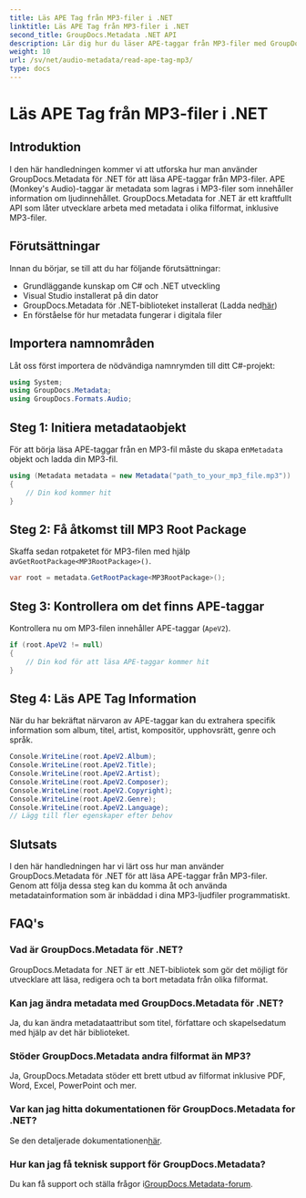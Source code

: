 ```yaml
---
title: Läs APE Tag från MP3-filer i .NET
linktitle: Läs APE Tag från MP3-filer i .NET
second_title: GroupDocs.Metadata .NET API
description: Lär dig hur du läser APE-taggar från MP3-filer med GroupDocs.Metadata for .NET. Utforska metadataextraktion i C# med steg-för-steg-vägledning.
weight: 10
url: /sv/net/audio-metadata/read-ape-tag-mp3/
type: docs
---
```

# Läs APE Tag från MP3-filer i .NET

## Introduktion
I den här handledningen kommer vi att utforska hur man använder GroupDocs.Metadata för .NET för att läsa APE-taggar från MP3-filer. APE (Monkey's Audio)-taggar är metadata som lagras i MP3-filer som innehåller information om ljudinnehållet. GroupDocs.Metadata for .NET är ett kraftfullt API som låter utvecklare arbeta med metadata i olika filformat, inklusive MP3-filer.
## Förutsättningar
Innan du börjar, se till att du har följande förutsättningar:
- Grundläggande kunskap om C# och .NET utveckling
- Visual Studio installerat på din dator
-  GroupDocs.Metadata för .NET-biblioteket installerat (Ladda ned[här](https://releases.groupdocs.com/metadata/net/))
- En förståelse för hur metadata fungerar i digitala filer

## Importera namnområden
Låt oss först importera de nödvändiga namnrymden till ditt C#-projekt:
```csharp
using System;
using GroupDocs.Metadata;
using GroupDocs.Formats.Audio;
```
## Steg 1: Initiera metadataobjekt
 För att börja läsa APE-taggar från en MP3-fil måste du skapa en`Metadata` objekt och ladda din MP3-fil.
```csharp
using (Metadata metadata = new Metadata("path_to_your_mp3_file.mp3"))
{
    // Din kod kommer hit
}
```
## Steg 2: Få åtkomst till MP3 Root Package
 Skaffa sedan rotpaketet för MP3-filen med hjälp av`GetRootPackage<MP3RootPackage>()`.
```csharp
var root = metadata.GetRootPackage<MP3RootPackage>();
```
## Steg 3: Kontrollera om det finns APE-taggar
Kontrollera nu om MP3-filen innehåller APE-taggar (`ApeV2`).
```csharp
if (root.ApeV2 != null)
{
    // Din kod för att läsa APE-taggar kommer hit
}
```
## Steg 4: Läs APE Tag Information
När du har bekräftat närvaron av APE-taggar kan du extrahera specifik information som album, titel, artist, kompositör, upphovsrätt, genre och språk.
```csharp
Console.WriteLine(root.ApeV2.Album);
Console.WriteLine(root.ApeV2.Title);
Console.WriteLine(root.ApeV2.Artist);
Console.WriteLine(root.ApeV2.Composer);
Console.WriteLine(root.ApeV2.Copyright);
Console.WriteLine(root.ApeV2.Genre);
Console.WriteLine(root.ApeV2.Language);
// Lägg till fler egenskaper efter behov
```

## Slutsats
I den här handledningen har vi lärt oss hur man använder GroupDocs.Metadata för .NET för att läsa APE-taggar från MP3-filer. Genom att följa dessa steg kan du komma åt och använda metadatainformation som är inbäddad i dina MP3-ljudfiler programmatiskt.

## FAQ's
### Vad är GroupDocs.Metadata för .NET?
GroupDocs.Metadata for .NET är ett .NET-bibliotek som gör det möjligt för utvecklare att läsa, redigera och ta bort metadata från olika filformat.
### Kan jag ändra metadata med GroupDocs.Metadata för .NET?
Ja, du kan ändra metadataattribut som titel, författare och skapelsedatum med hjälp av det här biblioteket.
### Stöder GroupDocs.Metadata andra filformat än MP3?
Ja, GroupDocs.Metadata stöder ett brett utbud av filformat inklusive PDF, Word, Excel, PowerPoint och mer.
### Var kan jag hitta dokumentationen för GroupDocs.Metadata for .NET?
 Se den detaljerade dokumentationen[här](https://tutorials.groupdocs.com/metadata/net/).
### Hur kan jag få teknisk support för GroupDocs.Metadata?
 Du kan få support och ställa frågor i[GroupDocs.Metadata-forum](https://forum.groupdocs.com/c/metadata/14).